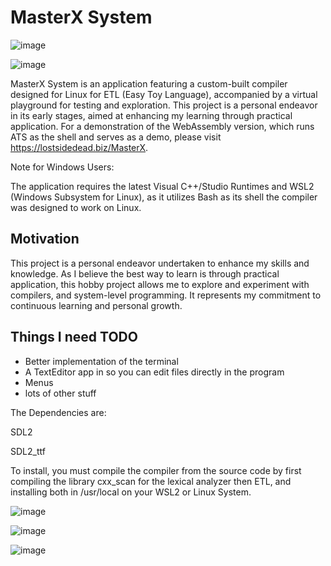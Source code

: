 # MasterX System

![image](https://github.com/user-attachments/assets/bd83c864-e15e-478f-bd5b-9f2c58d96852)

![image](https://github.com/user-attachments/assets/5f40ce93-134e-4c53-9fc3-f4e86c43c263)

MasterX System is an application featuring a custom-built compiler designed for Linux for ETL (Easy Toy Language), accompanied by a virtual playground for testing and exploration. This project is a personal endeavor in its early stages, aimed at enhancing my learning through practical application. 
For a demonstration of the WebAssembly version, which runs ATS as the shell and serves as a demo, please visit https://lostsidedead.biz/MasterX.

Note for Windows Users:

The application requires the latest Visual C++/Studio Runtimes and WSL2 (Windows Subsystem for Linux), as it utilizes Bash as its shell the compiler was designed to work on Linux.
## Motivation
This project is a personal endeavor undertaken to enhance my skills and knowledge. As I believe the best way to learn is through practical application, this hobby project allows me to explore and experiment with compilers, 
and system-level programming. It represents my commitment to continuous learning and personal growth.

## Things I need TODO

- Better implementation of the terminal
- A TextEditor app in so you can edit files directly in the program
- Menus
- lots of other stuff

The Dependencies are:

SDL2

SDL2_ttf

To install, you must compile the compiler from the source code by first compiling the library cxx_scan for the lexical analyzer then  ETL, and installing both in /usr/local on your WSL2 or Linux System.


![image](https://github.com/user-attachments/assets/cfa8d16c-dd92-4f91-b946-93dff225ae13)

![image](https://github.com/user-attachments/assets/1266f28c-d4fc-4ddd-9a7f-7f48c57603f5)

![image](https://github.com/user-attachments/assets/aa286ef3-caf6-4065-ae2e-6628e5a0c1cd)


